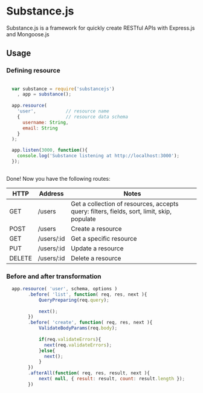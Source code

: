 Substance.js
=========

Substance.js is a framework for quickly create RESTful APIs with Express.js and Mongoose.js

## Usage

### Defining resource


```javascript
  
  var substance = require('substancejs')
    , app = substance();
  
  app.resource( 
    'user',           // resource name
    {                 // resource data schema
      username: String,
      email: String
    }
  );

  app.listen(3000, function(){
    console.log('Substance listening at http://localhost:3000');
  });
  
```

Done! Now you have the following routes:


| HTTP	| Address |	Notes |
| -------- | -------- | -------- |
| GET  | /users | Get a collection of resources, accepts query: filters, fields, sort, limit, skip, populate |
| POST | /users | Create a resource |
| GET  | /users/:id | Get a specific resource |
| PUT  | /users/:id | Update a resource |
| DELETE | /users/:id | Delete a resource |

### Before and after transformation

```javascript
  app.resource( 'user', schema, options )
        .before( 'list', function( req, res, next ){
            QueryPreparing(req.query);
            
            next();
        })
        .before( 'create', function( req, res, next ){
            ValidateBodyParams(req.body);
            
            if(req.validateErrors){
              next(req.validateErrors);
            }else{
              next();
            }
        })
        .afterAll(function( req, res, result, next ){
            next( null, { result: result, count: result.length });
        })
```
